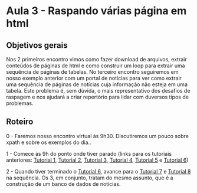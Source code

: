 # Aula 3 - Raspando várias página em html

## Objetivos gerais

Nos 2 primeiros encontro vimos como fazer download de arquivos, extrair conteúdos de páginas de html e como construir um loop para extrair uma sequência de páginas de tabelas. No terceiro encontro seguiremos em nosso exemplo anterior com um portal de notícias para ver como extrair uma sequência de páginas de notícias cuja informação não esteja em uma tabela. Este problema é, sem dúvida, o mais representativo dos desafios de raspagem e nos ajudará a criar repertório para lidar com duversos tipos de problemas.

## Roteiro

0 - Faremos nosso encontro virtual às 9h30. Discutiremos um pouco sobre xpath e sobre os exemplos do dia..

1 - Comece às 9h do ponto onde tiver parado (links para os tutoriais anteriores: [Tutorial 1](https://github.com/seade-R/raspagem-dados-r/blob/main/tutoriais/tutorial-01.md), [Tutorial 2](https://github.com/seade-R/raspagem-dados-r/blob/main/tutoriais/tutorial-02.md), [Tutorial 3](https://github.com/seade-R/raspagem-dados-r/blob/main/tutoriais/tutorial-03.md), [Tutorial 4](https://github.com/seade-R/raspagem-dados-r/blob/main/tutoriais/tutorial-04.md), [Tutorial 5](https://github.com/seade-R/raspagem-dados-r/blob/main/tutoriais/tutorial-05.md) e [Tutorial 6](https://github.com/seade-R/raspagem-dados-r/blob/main/tutoriais/tutorial-06.md))

2 - Quando tiver terminado o [Tutorial 6](https://github.com/seade-R/raspagem-dados-r/blob/main/tutoriais/tutorial-06.md), avance para o [Tutorial 7](https://github.com/seade-R/raspagem-dados-r/blob/main/tutoriais/tutorial-07.md) e [Tutorial 8](https://github.com/seade-R/raspagem-dados-r/blob/main/tutoriais/tutorial-08.md) na sequência. Os 3, em conjunto, tratam do mesmo assunto, que é a construção de um banco de dados de notícias.



